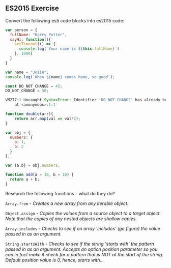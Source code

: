 ## ES2015 Exercise

Convert the following es5 code blocks into es2015 code:

```javascript
var person = {
  fullName: "Harry Potter",
  sayHi: function(){
    setTimeout(() => {
      console.log(`Your name is ${this.fullName}`)
    }, 1000)
  }
}
```

```javascript
var name = "Josie";
console.log(`When ${name} comes home, so good`);
```

```javascript
const DO_NOT_CHANGE = 42;
DO_NOT_CHANGE = 50;

VM277:1 Uncaught SyntaxError: Identifier 'DO_NOT_CHANGE' has already been declared
    at <anonymous>:1:1
```

```javascript
function double(arr){
    return arr.map(val => val*2);
}
```

```javascript
var obj = {
  numbers: {
    a: 1,
    b: 2
  } 
};

var {a,b} = obj.numbers;
```

```javascript
function add(a = 10, b = 10) {
  return a + b;
}
```

Research the following functions - what do they do?

`Array.from` - _Creates a new array from any iterable object._

`Object.assign` - _Copies the values from a source object to a target object. Note that the copies of any nested objects are shallow copies._

`Array.includes` - _Checks to see if an array 'includes' (go figure) the value passed in as an argument._

`String.startsWith` - _Checks to see if the string 'starts with' the pattern passed in as an argument. Accepts an option position parameter so you can in fact make it check for a pattern that is NOT at the start of the string. Default position value is 0, hence, starts with..._
